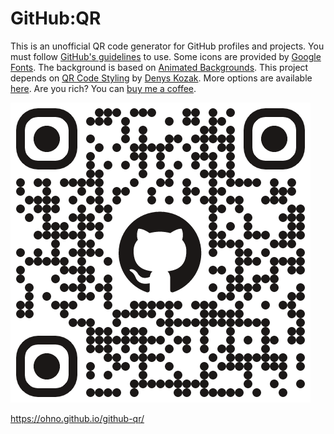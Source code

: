 # GitHub:QR

This is an unofficial QR code generator for GitHub profiles and projects. You must follow [GitHub's guidelines](https://github.com/logos) to use. Some icons are provided by [Google Fonts](https://fonts.google.com/icons). The background is based on [Animated Backgrounds](https://animatedbackgrounds.me/). This project depends on [QR Code Styling](https://github.com/kozakdenys/qr-code-styling) by [Denys Kozak](https://github.com/kozakdenys). More options are available [here](https://qr-code-styling.com/). Are you rich? You can [buy me a coffee](https://github.com/sponsors/ohno).

![](./assets/img/README.png)

https://ohno.github.io/github-qr/
